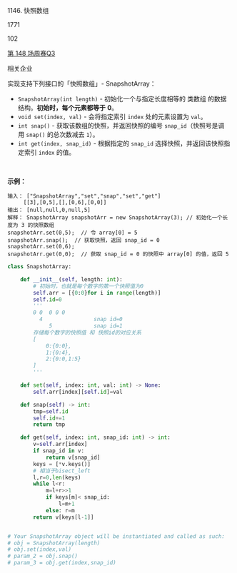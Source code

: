 1146. 快照数组

1771

102

[第 148 场周赛](https://leetcode.cn/contest/weekly-contest-148)[Q3](https://leetcode.cn/contest/weekly-contest-148/problems/snapshot-array)

相关企业

实现支持下列接口的「快照数组」- SnapshotArray：

-   `SnapshotArray(int length)` - 初始化一个与指定长度相等的 类数组 的数据结构。**初始时，每个元素都等于** **0**。
-   `void set(index, val)` - 会将指定索引 `index` 处的元素设置为 `val`。
-   `int snap()` - 获取该数组的快照，并返回快照的编号 `snap_id`（快照号是调用 `snap()` 的总次数减去 `1`）。
-   `int get(index, snap_id)` - 根据指定的 `snap_id` 选择快照，并返回该快照指定索引 `index` 的值。

 

**示例：**

```
输入： ["SnapshotArray","set","snap","set","get"]
     [[3],[0,5],[],[0,6],[0,0]]
输出： [null,null,0,null,5]
解释： SnapshotArray snapshotArr = new SnapshotArray(3); // 初始化一个长度为 3 的快照数组
snapshotArr.set(0,5);  // 令 array[0] = 5
snapshotArr.snap();  // 获取快照，返回 snap_id = 0
snapshotArr.set(0,6);
snapshotArr.get(0,0);  // 获取 snap_id = 0 的快照中 array[0] 的值，返回 5
```


```py
class SnapshotArray:

    def __init__(self, length: int):
        # 初始时，也就是每个数字的第一个快照值为0
        self.arr = [{0:0}for i in range(length)]
        self.id=0
        '''
        0 0  0 0 0
          4                snap id=0
             5             snap id=1
        存储每个数字的快照值 和 快照id的对应关系
        [
            0:{0:0},  
            1:{0:4},
            2:{0:0,1:5}
        ] 
        '''

    def set(self, index: int, val: int) -> None:
        self.arr[index][self.id]=val

    def snap(self) -> int:
        tmp=self.id
        self.id+=1
        return tmp

    def get(self, index: int, snap_id: int) -> int:
        v=self.arr[index]
        if snap_id in v:
            return v[snap_id]
        keys = [*v.keys()]
        # 相当于bisect_left
        l,r=0,len(keys)
        while l<r:
            m=l+r>>1
            if keys[m]< snap_id:
                l=m+1
            else: r=m
        return v[keys[l-1]]


# Your SnapshotArray object will be instantiated and called as such:
# obj = SnapshotArray(length)
# obj.set(index,val)
# param_2 = obj.snap()
# param_3 = obj.get(index,snap_id)